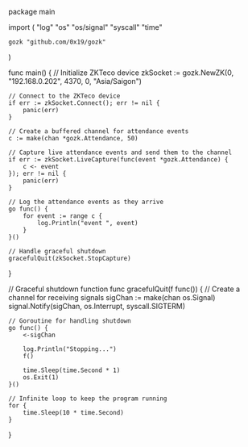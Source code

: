 package main

import (
	"log"
	"os"
	"os/signal"
	"syscall"
	"time"

	gozk "github.com/0x19/gozk"
)

func main() {
	// Initialize ZKTeco device
	zkSocket := gozk.NewZK(0, "192.168.0.202", 4370, 0, "Asia/Saigon")

	// Connect to the ZKTeco device
	if err := zkSocket.Connect(); err != nil {
		panic(err)
	}

	// Create a buffered channel for attendance events
	c := make(chan *gozk.Attendance, 50)

	// Capture live attendance events and send them to the channel
	if err := zkSocket.LiveCapture(func(event *gozk.Attendance) {
		c <- event
	}); err != nil {
		panic(err)
	}

	// Log the attendance events as they arrive
	go func() {
		for event := range c {
			log.Println("event ", event)
		}
	}()

	// Handle graceful shutdown
	gracefulQuit(zkSocket.StopCapture)
}

// Graceful shutdown function
func gracefulQuit(f func()) {
	// Create a channel for receiving signals
	sigChan := make(chan os.Signal)
	signal.Notify(sigChan, os.Interrupt, syscall.SIGTERM)

	// Goroutine for handling shutdown
	go func() {
		<-sigChan

		log.Println("Stopping...")
		f()

		time.Sleep(time.Second * 1)
		os.Exit(1)
	}()

	// Infinite loop to keep the program running
	for {
		time.Sleep(10 * time.Second)
	}
}
